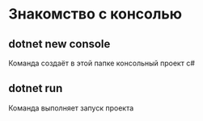 # Знакомство с консолью

## dotnet new console

Команда создаёт в этой папке консольный проект c#

## dotnet run 

Команда выполняет запуск проекта